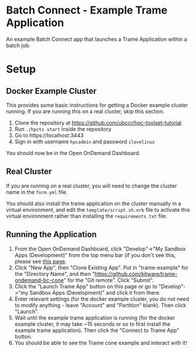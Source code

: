 # Batch Connect - Example Trame Application

An example Batch Connect app that launches a Trame Application within a batch job.

# Setup

## Docker Example Cluster

This provides some basic instructions for getting a Docker example cluster
running. If you are running this on a real cluster, skip this section.

1. Clone the repository at https://github.com/ubccr/hpc-toolset-tutorial
2. Run `./hpcts start` inside the repository
3. Go to https://localhost:3443
4. Sign in with username `hpcadmin` and password `ilovelinux`

You should now be in the Open OnDemand Dashboard.

## Real Cluster

If you are running on a real cluster, you will need to change the cluster
name in the `form.yml` file.

You should also install the trame application on the cluster manually
in a virtual environment, and edit the `template/script.sh.erb`
file to activate this virtual environment rather than installing the
`requirements.txt` file.

## Running the Application

1. From the Open OnDemand Dashboard, click "Develop"->"My Sandbox Apps (Development)" from the top menu bar (if you don't see this, please see [this page](https://osc.github.io/ood-documentation/master/app-development/enabling-development-mode.html).
2. Click "New App", then "Clone Existing App". Put in "trame-example" for the "Directory Name", and then "https://github.com/kitware/trame-ondemand-bc-cone" for the "Git remote". Click "Submit".
3. Click the "Launch Trame App" button on this page or go to "Develop"->"my Sandbox Apps (Development)" and click it from there.
4. Enter relevant settings (for the docker example cluster, you do not need to modify anything - leave "Account" and "Partition" blank). Then click "Launch".
5. Wait until the example trame application is running (for the docker example cluster, it may take ~15 seconds or so to first install the example trame application). Then click the "Connect to Trame App" button.
6. You should be able to see the Trame cone example and interact with it!
